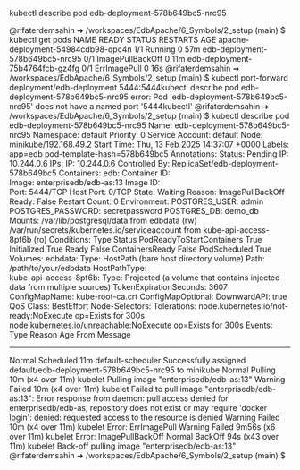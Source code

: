 kubectl describe pod edb-deployment-578b649bc5-nrc95

@rifaterdemsahin ➜ /workspaces/EdbApache/6_Symbols/2_setup (main) $ kubectl get pods
NAME                                 READY   STATUS             RESTARTS   AGE
apache-deployment-54984cdb98-qpc4n   1/1     Running            0          57m
edb-deployment-578b649bc5-nrc95      0/1     ImagePullBackOff   0          11m
edb-deployment-75b4764fcb-gz4fg      0/1     ErrImagePull       0          16s
@rifaterdemsahin ➜ /workspaces/EdbApache/6_Symbols/2_setup (main) $ kubectl port-forward deployment/edb-deployment 5444:5444kubectl describe pod edb-deployment-578b649bc5-nrc95
error: Pod 'edb-deployment-578b649bc5-nrc95' does not have a named port '5444kubectl'
@rifaterdemsahin ➜ /workspaces/EdbApache/6_Symbols/2_setup (main) $ kubectl describe pod edb-deployment-578b649bc5-nrc95
Name:             edb-deployment-578b649bc5-nrc95
Namespace:        default
Priority:         0
Service Account:  default
Node:             minikube/192.168.49.2
Start Time:       Thu, 13 Feb 2025 14:37:07 +0000
Labels:           app=edb
                  pod-template-hash=578b649bc5
Annotations:      <none>
Status:           Pending
IP:               10.244.0.6
IPs:
  IP:           10.244.0.6
Controlled By:  ReplicaSet/edb-deployment-578b649bc5
Containers:
  edb:
    Container ID:   
    Image:          enterprisedb/edb-as:13
    Image ID:       
    Port:           5444/TCP
    Host Port:      0/TCP
    State:          Waiting
      Reason:       ImagePullBackOff
    Ready:          False
    Restart Count:  0
    Environment:
      POSTGRES_USER:      admin
      POSTGRES_PASSWORD:  secretpassword
      POSTGRES_DB:        demo_db
    Mounts:
      /var/lib/postgresql/data from edbdata (rw)
      /var/run/secrets/kubernetes.io/serviceaccount from kube-api-access-8pf6b (ro)
Conditions:
  Type                        Status
  PodReadyToStartContainers   True 
  Initialized                 True 
  Ready                       False 
  ContainersReady             False 
  PodScheduled                True 
Volumes:
  edbdata:
    Type:          HostPath (bare host directory volume)
    Path:          /path/to/your/edbdata
    HostPathType:  
  kube-api-access-8pf6b:
    Type:                    Projected (a volume that contains injected data from multiple sources)
    TokenExpirationSeconds:  3607
    ConfigMapName:           kube-root-ca.crt
    ConfigMapOptional:       <nil>
    DownwardAPI:             true
QoS Class:                   BestEffort
Node-Selectors:              <none>
Tolerations:                 node.kubernetes.io/not-ready:NoExecute op=Exists for 300s
                             node.kubernetes.io/unreachable:NoExecute op=Exists for 300s
Events:
  Type     Reason     Age                  From               Message
  ----     ------     ----                 ----               -------
  Normal   Scheduled  11m                  default-scheduler  Successfully assigned default/edb-deployment-578b649bc5-nrc95 to minikube
  Normal   Pulling    10m (x4 over 11m)    kubelet            Pulling image "enterprisedb/edb-as:13"
  Warning  Failed     10m (x4 over 11m)    kubelet            Failed to pull image "enterprisedb/edb-as:13": Error response from daemon: pull access denied for enterprisedb/edb-as, repository does not exist or may require 'docker login': denied: requested access to the resource is denied
  Warning  Failed     10m (x4 over 11m)    kubelet            Error: ErrImagePull
  Warning  Failed     9m56s (x6 over 11m)  kubelet            Error: ImagePullBackOff
  Normal   BackOff    94s (x43 over 11m)   kubelet            Back-off pulling image "enterprisedb/edb-as:13"
@rifaterdemsahin ➜ /workspaces/EdbApache/6_Symbols/2_setup (main) $ 

